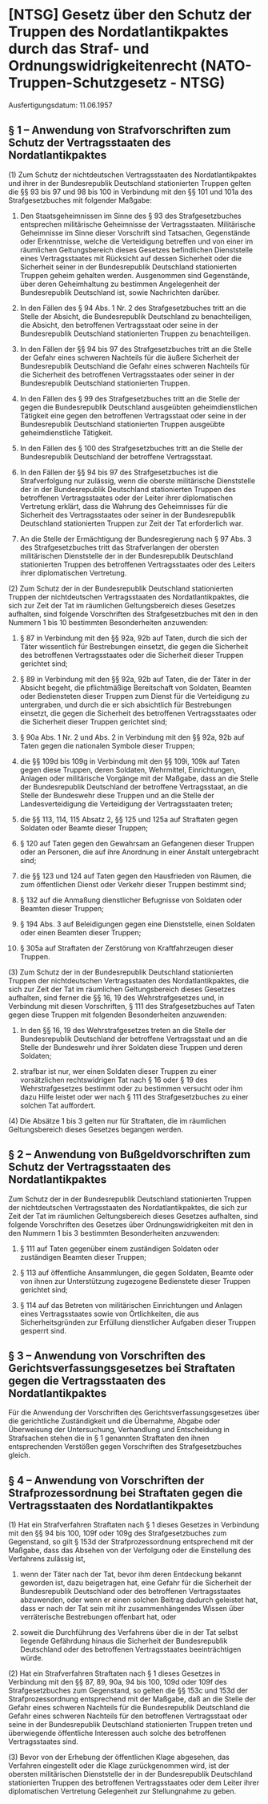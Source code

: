 # [NTSG] Gesetz über den Schutz der Truppen des Nordatlantikpaktes durch das Straf- und Ordnungswidrigkeitenrecht  (NATO-Truppen-Schutzgesetz - NTSG)

Ausfertigungsdatum: 11.06.1957

 

## § 1 – Anwendung von Strafvorschriften zum Schutz der Vertragsstaaten des Nordatlantikpaktes

(1) Zum Schutz der nichtdeutschen Vertragsstaaten des Nordatlantikpaktes und ihrer in der Bundesrepublik Deutschland stationierten Truppen gelten die §§ 93 bis 97 und 98 bis 100 in Verbindung mit den §§ 101 und 101a des Strafgesetzbuches mit folgender Maßgabe:

1. Den Staatsgeheimnissen im Sinne des § 93 des Strafgesetzbuches entsprechen militärische Geheimnisse der Vertragsstaaten. Militärische Geheimnisse im Sinne dieser Vorschrift sind Tatsachen, Gegenstände oder Erkenntnisse, welche die Verteidigung betreffen und von einer im räumlichen Geltungsbereich dieses Gesetzes befindlichen Dienststelle eines Vertragsstaates mit Rücksicht auf dessen Sicherheit oder die Sicherheit seiner in der Bundesrepublik Deutschland stationierten Truppen geheim gehalten werden. Ausgenommen sind Gegenstände, über deren Geheimhaltung zu bestimmen Angelegenheit der Bundesrepublik Deutschland ist, sowie Nachrichten darüber.

2. In den Fällen des § 94 Abs. 1 Nr. 2 des Strafgesetzbuches tritt an die Stelle der Absicht, die Bundesrepublik Deutschland zu benachteiligen, die Absicht, den betroffenen Vertragsstaat oder seine in der Bundesrepublik Deutschland stationierten Truppen zu benachteiligen.

3. In den Fällen der §§ 94 bis 97 des Strafgesetzbuches tritt an die Stelle der Gefahr eines schweren Nachteils für die äußere Sicherheit der Bundesrepublik Deutschland die Gefahr eines schweren Nachteils für die Sicherheit des betroffenen Vertragsstaates oder seiner in der Bundesrepublik Deutschland stationierten Truppen.

4. In den Fällen des § 99 des Strafgesetzbuches tritt an die Stelle der gegen die Bundesrepublik Deutschland ausgeübten geheimdienstlichen Tätigkeit eine gegen den betroffenen Vertragsstaat oder seine in der Bundesrepublik Deutschland stationierten Truppen ausgeübte geheimdienstliche Tätigkeit.

5. In den Fällen des § 100 des Strafgesetzbuches tritt an die Stelle der Bundesrepublik Deutschland der betroffene Vertragsstaat.

6. In den Fällen der §§ 94 bis 97 des Strafgesetzbuches ist die Strafverfolgung nur zulässig, wenn die oberste militärische Dienststelle der in der Bundesrepublik Deutschland stationierten Truppen des betroffenen Vertragsstaates oder der Leiter ihrer diplomatischen Vertretung erklärt, dass die Wahrung des Geheimnisses für die Sicherheit des Vertragsstaates oder seiner in der Bundesrepublik Deutschland stationierten Truppen zur Zeit der Tat erforderlich war.

7. An die Stelle der Ermächtigung der Bundesregierung nach § 97 Abs. 3 des Strafgesetzbuches tritt das Strafverlangen der obersten militärischen Dienststelle der in der Bundesrepublik Deutschland stationierten Truppen des betroffenen Vertragsstaates oder des Leiters ihrer diplomatischen Vertretung.

(2) Zum Schutz der in der Bundesrepublik Deutschland stationierten Truppen der nichtdeutschen Vertragsstaaten des Nordatlantikpaktes, die sich zur Zeit der Tat im räumlichen Geltungsbereich dieses Gesetzes aufhalten, sind folgende Vorschriften des Strafgesetzbuches mit den in den Nummern 1 bis 10 bestimmten Besonderheiten anzuwenden:

1. § 87 in Verbindung mit den §§ 92a, 92b auf Taten, durch die sich der Täter wissentlich für Bestrebungen einsetzt, die gegen die Sicherheit des betroffenen Vertragsstaates oder die Sicherheit dieser Truppen gerichtet sind;

2. § 89 in Verbindung mit den §§ 92a, 92b auf Taten, die der Täter in der Absicht begeht, die pflichtmäßige Bereitschaft von Soldaten, Beamten oder Bediensteten dieser Truppen zum Dienst für die Verteidigung zu untergraben, und durch die er sich absichtlich für Bestrebungen einsetzt, die gegen die Sicherheit des betroffenen Vertragsstaates oder die Sicherheit dieser Truppen gerichtet sind;

3. § 90a Abs. 1 Nr. 2 und Abs. 2 in Verbindung mit den §§ 92a, 92b auf Taten gegen die nationalen Symbole dieser Truppen;

4. die §§ 109d bis 109g in Verbindung mit den §§ 109i, 109k auf Taten gegen diese Truppen, deren Soldaten, Wehrmittel, Einrichtungen, Anlagen oder militärische Vorgänge mit der Maßgabe, dass an die Stelle der Bundesrepublik Deutschland der betroffene Vertragsstaat, an die Stelle der Bundeswehr diese Truppen und an die Stelle der Landesverteidigung die Verteidigung der Vertragsstaaten treten;

5. die §§ 113, 114, 115 Absatz 2, §§ 125 und 125a auf Straftaten gegen Soldaten oder Beamte dieser Truppen;

6. § 120 auf Taten gegen den Gewahrsam an Gefangenen dieser Truppen oder an Personen, die auf ihre Anordnung in einer Anstalt untergebracht sind;

7. die §§ 123 und 124 auf Taten gegen den Hausfrieden von Räumen, die zum öffentlichen Dienst oder Verkehr dieser Truppen bestimmt sind;

8. § 132 auf die Anmaßung dienstlicher Befugnisse von Soldaten oder Beamten dieser Truppen;

9. § 194 Abs. 3 auf Beleidigungen gegen eine Dienststelle, einen Soldaten oder einen Beamten dieser Truppen;

10. § 305a auf Straftaten der Zerstörung von Kraftfahrzeugen dieser Truppen.

(3) Zum Schutz der in der Bundesrepublik Deutschland stationierten Truppen der nichtdeutschen Vertragsstaaten des Nordatlantikpaktes, die sich zur Zeit der Tat im räumlichen Geltungsbereich dieses Gesetzes aufhalten, sind ferner die §§ 16, 19 des Wehrstrafgesetzes und, in Verbindung mit diesen Vorschriften, § 111 des Strafgesetzbuches auf Taten gegen diese Truppen mit folgenden Besonderheiten anzuwenden:

1. In den §§ 16, 19 des Wehrstrafgesetzes treten an die Stelle der Bundesrepublik Deutschland der betroffene Vertragsstaat und an die Stelle der Bundeswehr und ihrer Soldaten diese Truppen und deren Soldaten;

2. strafbar ist nur, wer einen Soldaten dieser Truppen zu einer vorsätzlichen rechtswidrigen Tat nach § 16 oder § 19 des Wehrstrafgesetzes bestimmt oder zu bestimmen versucht oder ihm dazu Hilfe leistet oder wer nach § 111 des Strafgesetzbuches zu einer solchen Tat auffordert.

(4) Die Absätze 1 bis 3 gelten nur für Straftaten, die im räumlichen Geltungsbereich dieses Gesetzes begangen werden.


## § 2 – Anwendung von Bußgeldvorschriften zum Schutz der Vertragsstaaten des Nordatlantikpaktes

Zum Schutz der in der Bundesrepublik Deutschland stationierten Truppen der nichtdeutschen Vertragsstaaten des Nordatlantikpaktes, die sich zur Zeit der Tat im räumlichen Geltungsbereich dieses Gesetzes aufhalten, sind folgende Vorschriften des Gesetzes über Ordnungswidrigkeiten mit den in den Nummern 1 bis 3 bestimmten Besonderheiten anzuwenden:

1. § 111 auf Taten gegenüber einem zuständigen Soldaten oder zuständigen Beamten dieser Truppen;

2. § 113 auf öffentliche Ansammlungen, die gegen Soldaten, Beamte oder von ihnen zur Unterstützung zugezogene Bedienstete dieser Truppen gerichtet sind;

3. § 114 auf das Betreten von militärischen Einrichtungen und Anlagen eines Vertragsstaates sowie von Örtlichkeiten, die aus Sicherheitsgründen zur Erfüllung dienstlicher Aufgaben dieser Truppen gesperrt sind.


## § 3 – Anwendung von Vorschriften des Gerichtsverfassungsgesetzes bei Straftaten gegen die Vertragsstaaten des Nordatlantikpaktes

Für die Anwendung der Vorschriften des Gerichtsverfassungsgesetzes über die gerichtliche Zuständigkeit und die Übernahme, Abgabe oder Überweisung der Untersuchung, Verhandlung und Entscheidung in Strafsachen stehen die in § 1 genannten Straftaten den ihnen entsprechenden Verstößen gegen Vorschriften des Strafgesetzbuches gleich.


## § 4 – Anwendung von Vorschriften der Strafprozessordnung bei Straftaten gegen die Vertragsstaaten des Nordatlantikpaktes

(1) Hat ein Strafverfahren Straftaten nach § 1 dieses Gesetzes in Verbindung mit den §§ 94 bis 100, 109f oder 109g des Strafgesetzbuches zum Gegenstand, so gilt § 153d der Strafprozessordnung entsprechend mit der Maßgabe, dass das Absehen von der Verfolgung oder die Einstellung des Verfahrens zulässig ist,

1. wenn der Täter nach der Tat, bevor ihm deren Entdeckung bekannt geworden ist, dazu beigetragen hat, eine Gefahr für die Sicherheit der Bundesrepublik Deutschland oder des betroffenen Vertragsstaates abzuwenden, oder wenn er einen solchen Beitrag dadurch geleistet hat, dass er nach der Tat sein mit ihr zusammenhängendes Wissen über verräterische Bestrebungen offenbart hat, oder

2. soweit die Durchführung des Verfahrens über die in der Tat selbst liegende Gefährdung hinaus die Sicherheit der Bundesrepublik Deutschland oder des betroffenen Vertragsstaates beeinträchtigen würde.

(2) Hat ein Strafverfahren Straftaten nach § 1 dieses Gesetzes in Verbindung mit den §§ 87, 89, 90a, 94 bis 100, 109d oder 109f des Strafgesetzbuches zum Gegenstand, so gelten die §§ 153c und 153d der Strafprozessordnung entsprechend mit der Maßgabe, daß an die Stelle der Gefahr eines schweren Nachteils für die Bundesrepublik Deutschland die Gefahr eines schweren Nachteils für den betroffenen Vertragsstaat oder seine in der Bundesrepublik Deutschland stationierten Truppen treten und überwiegende öffentliche Interessen auch solche des betroffenen Vertragsstaates sind.

(3) Bevor von der Erhebung der öffentlichen Klage abgesehen, das Verfahren eingestellt oder die Klage zurückgenommen wird, ist der obersten militärischen Dienststelle der in der Bundesrepublik Deutschland stationierten Truppen des betroffenen Vertragsstaates oder dem Leiter ihrer diplomatischen Vertretung Gelegenheit zur Stellungnahme zu geben.
